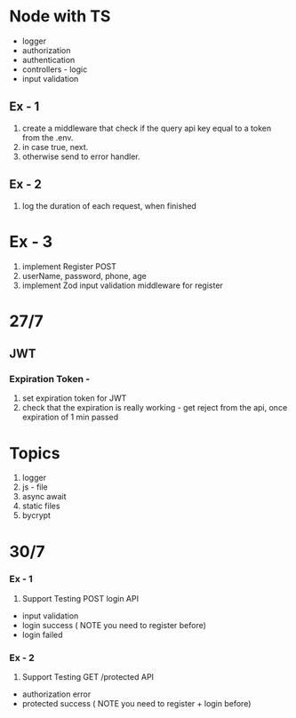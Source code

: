 # Node with TS
- logger 
- authorization
- authentication 
- controllers - logic 
- input validation

## Ex - 1
1. create a middleware that check if the query api key equal to a token from the .env.
2. in case true, next.
3. otherwise send to error handler.

## Ex - 2
1. log the duration of each request, when finished


# Ex - 3 
1. implement Register POST
2. userName, password, phone, age
3. implement Zod input validation middleware for register



# 27/7 
## JWT
### Expiration Token - 
1. set expiration token for JWT
2. check that the expiration is really working - get reject from the api, once expiration of 1 min passed


# Topics
1. logger
2. js - file
3. async await 
4. static files
6. bycrypt





# 30/7
### Ex - 1
1. Support Testing POST login API
- input validation
- login success ( NOTE you need to register before)
- login failed

### Ex - 2
1. Support Testing GET /protected API
- authorization error
- protected success ( NOTE you need to register + login before)

